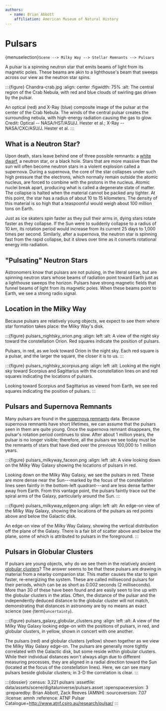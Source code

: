 ```yaml
---
authors:
  - name: Brian Abbott
    affiliation: American Museum of Natural History
---
```



# Pulsars

{menuselection}`Scene --> Milky Way --> Stellar Remnants --> Pulsars`


A pulsar is a spinning neutron star that emits beams of light from its magnetic poles. These beams are akin to a lighthouse's beam that sweeps across our view as the neutron star spins.

:::{figure} Chandra-crab.jpg
:align: center
:figwidth: 75%
:alt: The central region of the Crab Nebula, with red and blue clouds of swirling gas driven by the pulsar.

An optical (red) and X-Ray (blue) composite image of the pulsar at the center of the Crab Nebula. The winds of the central pulsar creates the surrounding nebula, with high-energy radiation causing the gas to glow. Credit: Optical -- NASA/HST/ASU/J. Hester et al.; X-Ray -- NASA/CXC/ASU/J. Hester et al.
:::



## What is a Neutron Star?

Upon death, stars leave behind one of three possible remnants: a [white dwarf](../white-dwarfs/index), a neutron star, or a black hole. Stars that are more massive than the sun will often become neutron stars in a violent explosion called a supernova. During a supernova, the core of the star collapses under such high pressure that the electrons, which normally remain outside the atomic nucleus, are forced to combine with the protons in the nucleus. Atomic nuclei break apart, producing what is called a degenerate state of matter. The collapse is halted when the material cannot be packed any tighter. At this point, the star has a radius of about 10 to 15 kilometers. The density of this material is so high that a teaspoonful would weigh about 100 million tons on Earth.

Just as ice skaters spin faster as they pull their arms in, dying stars rotate faster as they collapse. If the Sun were to suddenly collapse to a radius of 10 km, its rotation period would increase from its current 25 days to 1,000 times per second. Similarly, after a supernova, the neutron star is spinning fast from the rapid collapse, but it slows over time as it converts rotational energy into radiation.


## "Pulsating" Neutron Stars

Astronomers know that pulsars are not pulsing, in the literal sense, but are spinning neutron stars whose beams of radiation point toward Earth just as a lighthouse sweeps the horizon. Pulsars have strong magnetic fields that funnel beams of light from its magnetic poles. When these beams point to Earth, we see a strong radio signal.



## Location in the Milky Way

Because pulsars are relatively young objects, we expect to see them where star formation takes place: the Milky Way's disk. 

:::{figure} pulsars_nightsky_orion.png
:align: left
:alt: A view of the night sky toward the constellation Orion. Red squares indicate the position of pulsars.

Pulsars, in red, as we look toward Orion in the night sky. Each red square is a pulsar, and the larger the square, the closer it is to us.
:::


:::{figure} pulsars_nightsky_scorpius.png
:align: left
:alt: Looking at the night sky toward Scorpius and Sagittarius with the constellation lines on and red squares indicating the locations of pulsars.

Looking toward Scorpius and Sagittarius as viewed from Earth, we see red squares indicating the position of pulsars.
:::





## Pulsars and Supernova Remnants

Many pulsars are found in the [supernova remnants](../../nebulae/supernova-remnants/index) data. Because supernova remnants have short lifetimes, we can assume that the pulsars seen in them are quite young. Once the supernova remnant disappears, the pulsar's rotation period continues to slow. After about 1 million years, the pulsar is no longer visible; therefore, all the pulsars we see today must be the remnants of stars that have died over the previous 100,000 to 1 million years.


:::{figure} pulsars_milkyway_faceon.png
:align: left
:alt: A view looking down on the Milky Way Galaxy showing the locations of pulsars in red.

Looking down on the Milky Way Galaxy, we see the pulsars in red. These are more dense near the Sun---marked by the focus of the constellation lines seen faintly in the bottom-left quadrant---and are less dense farther away from Earth. From this vantage point, the pulsars faintly trace out the spiral arms of the Galaxy, particularly around the Sun.
:::


:::{figure} pulsars_milkyway_edgeon.png
:align: left
:alt: An edge-on view of the Milky Way Galaxy, showing the locations of the pulsars as red points above and below the Galactic disk.

An edge-on view of the Milky Way Galaxy, showing the vertical distribution off the plane of the Galaxy. There is a fair bit of scatter above and below the plane, some of which is attributed to pulsars in the foreground.
:::



## Pulsars in Globular Clusters

If pulsars are young objects, why do we see them in the relatively ancient [globular clusters](../../star-clusters/globular-clusters/index)? The answer seems to be that these pulsars are drawing in material from a nearby companion star. This matter causes the star to spin faster, re-energizing the system. These are called millisecond pulsars for their periods, which can be as short as 0.002 seconds (2 milliseconds). More than 30 of these have been found and are easily seen to line up with the globular clusters in the atlas. Often, the distance of the pulsar and the independently deduced distance to the globular cluster will not match, demonstrating that distances in astronomy are by no means an exact science (see {term}`uncertainty`).

:::{figure} pulsars_galaxy_globular_clusters.png
:align: left
:alt: A view of the Milky Way Galaxy looking edge-on with the positions of pulsars, in red, and globular clusters, in yellow, shown in concert with one another.

The pulsars (red) and globular clusters (yellow) shown together as we view the Milky Way Galaxy edge-on. The pulsars are generally more tightly correlated with the Galactic disk, but some reside within globular clusters. While their individual distances won't always align due to different measuring processes, they are aligned in a radial direction toward the Sun (located at the focus of the constellation lines). Here, we can see many pulsars beside globular clusters; in 3-D the correlation is clear.
:::




:::{dossier}
:census: 3,221 pulsars
:assetfile: data/assets/scene/digitaluniverse/pulsars.asset
:openspaceversion: 3
:preparedby: Brian Abbott, Zack Reeves (AMNH)
:sourceversion: 7.07
:license: amnh
:reference: ATNF Pulsar Catalogue=http://www.atnf.csiro.au/research/pulsar/
:::
